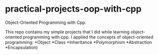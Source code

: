 # practical-projects-oop-with-cpp
Object-Oriented Programming with Cpp.

This repo contains my simple projects that I did while learning object-oriented programming with cpp.
I applied the concepts of object-oriented programming:
*Object 
*Class
*Inheritance
*Polymorphism
*Abstraction
*Encapsulation)
